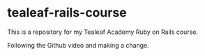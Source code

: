 tealeaf-rails-course
====================

This is a repository for my Tealeaf Academy Ruby on Rails course.

Following the Github video and making a change.